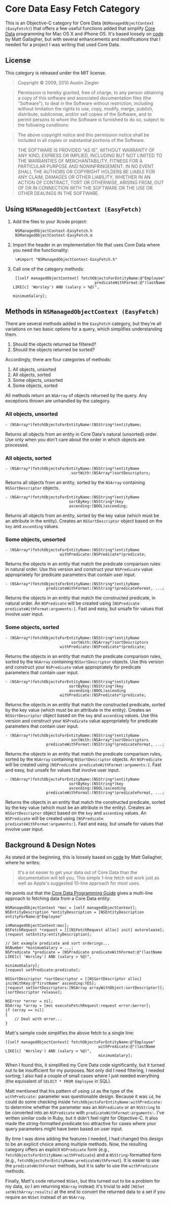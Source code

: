 # Core Data Easy Fetch Category

This is an Objective-C category for Core Data (`NSManagedObjectContext (EasyFetch)`) that offers a few useful
functions added that simplify [Core Data][1] programming for Mac OS X and iPhone OS. It's based loosely on [code][2]
by Matt Gallagher, but with several enhancements and modifications that I needed for a project I was writing that used
Core Data.

## License

This category is released under the MIT license.

> Copyright &copy; 2009, 2010 Austin Ziegler

> Permission is hereby granted, free of charge, to any person obtaining a copy of this software and associated
> documentation files (the "Software"), to deal in the Software without restriction, including without limitation the
> rights to use, copy, modify, merge, publish, distribute, sublicense, and/or sell copies of the Software, and to
> permit persons to whom the Software is furnished to do so, subject to the following conditions:

> The above copyright notice and this permission notice shall be included in all copies or substantial portions of the
> Software.

> THE SOFTWARE IS PROVIDED "AS IS", WITHOUT WARRANTY OF ANY KIND, EXPRESS OR IMPLIED, INCLUDING BUT NOT LIMITED TO THE
> WARRANTIES OF MERCHANTABILITY, FITNESS FOR A PARTICULAR PURPOSE AND NONINFRINGEMENT. IN NO EVENT SHALL THE AUTHORS
> OR COPYRIGHT HOLDERS BE LIABLE FOR ANY CLAIM, DAMAGES OR OTHER LIABILITY, WHETHER IN AN ACTION OF CONTRACT, TORT OR
> OTHERWISE, ARISING FROM, OUT OF OR IN CONNECTION WITH THE SOFTWARE OR THE USE OR OTHER DEALINGS IN THE SOFTWARE.

## Using `NSManagedObjectContext (EasyFetch)`

1. Add the files to your Xcode project:

        NSManagedObjectContext-EasyFetch.h
        NSManagedObjectContext-EasyFetch.m

2. Import the header in an implementation file that uses Core Data where you need the functionality:

        \#import "NSManagedObjectContext-EasyFetch.h"

3. Call one of the category methods:

        [[self managedObjectContext] fetchObjectsForEntityName:@"Employee"
                                           predicateWithFormat:@"(lastName LIKE[c] 'Worsley') AND (salary > %@)",
                                                               minimumSalary];

## Methods in `NSManagedObjectContext (EasyFetch)`

There are several methods added in the `EasyFetch` category, but they're all variations on two basic options for a
query, which simplifies understanding them.

1. Should the objects returned be filtered?
2. Should the objects returned be sorted?

Accordingly, there are four categories of methods:

1. All objects, unsorted
2. All objects, sorted
3. Some objects, unsorted
4. Some objects, sorted

All methods return an `NSArray` of objects returned by the query. Any exceptions thrown are unhandled by the category.

### All objects, unsorted

    - (NSArray*)fetchObjectsForEntityName:(NSString*)entityName;

Returns all objects from an entity in Core Data's natural (unsorted) order. Use only when you don't care about the
order in which objects are processed.

### All objects, sorted

    - (NSArray*)fetchObjectsForEntityName:(NSString*)entityName
                                 sortWith:(NSArray*)sortDescriptors;

Returns all objects from an entity, sorted by the `NSArray` containing `NSSortDescriptor` objects.

    - (NSArray*)fetchObjectsForEntityName:(NSString*)entityName
                                sortByKey:(NSString*)key
                                ascending:(BOOL)ascending;

Returns all objects from an entity, sorted by the key value (which must be an attribute in the entity). Creates an
`NSSortDescriptor` object based on the `key` and `ascending` values.

### Some objects, unsorted

    - (NSArray*)fetchObjectsForEntityName:(NSString*)entityName
                            withPredicate:(NSPredicate*)predicate;

Returns the objects in an entity that match the predicate comparison rules in natural order. Use this version and
construct your `NSPredicate` value appropriately for predicate parameters that contain user input.

    - (NSArray*)fetchObjectsForEntityName:(NSString*)entityName
                      predicateWithFormat:(NSString*)predicateFormat, ...;

Returns the objects in an entity that match the constructed predicate, in natural order. An `NSPredicate` will be
created using `[NSPredicate predicateWithFormat:arguments:]`. Fast and easy, but unsafe for values that involve user
input.

### Some objects, sorted

    - (NSArray*)fetchObjectsForEntityName:(NSString*)entityName
                                 sortWith:(NSArray*)sortDescriptors
                            withPredicate:(NSPredicate*)predicate;

Returns the objects in an entity that match the predicate comparison rules, sorted by the `NSArray` containing
`NSSortDescriptor` objects. Use this version and construct your `NSPredicate` value appropriately for predicate
parameters that contain user input.

    - (NSArray*)fetchObjectsForEntityName:(NSString*)entityName
                                sortByKey:(NSString*)key
                                ascending:(BOOL)ascending
                            withPredicate:(NSPredicate*)predicate;

Returns the objects in an entity that match the constructed predicate, sorted by the key value (which must be an
attribute in the entity). Creates an `NSSortDescriptor` object based on the `key` and `ascending` values. Use this
version and construct your `NSPredicate` value appropriately for predicate parameters that contain user input.

    - (NSArray*)fetchObjectsForEntityName:(NSString*)entityName
                                 sortWith:(NSArray*)sortDescriptors
                      predicateWithFormat:(NSString*)predicateFormat, ...;

Returns the objects in an entity that match the predicate comparison rules, sorted by the `NSArray` containing
`NSSortDescriptor` objects. An `NSPredicate` will be created using `[NSPredicate predicateWithFormat:arguments:]`.
Fast and easy, but unsafe for values that involve user input.

    - (NSArray*)fetchObjectsForEntityName:(NSString*)entityName
                                sortByKey:(NSString*)key
                                ascending:(BOOL)ascending
                      predicateWithFormat:(NSString*)predicateFormat, ...;

Returns the objects in an entity that match the constructed predicate, sorted by the key value (which must be an
attribute in the entity). Creates an `NSSortDescriptor` object based on the `key` and `ascending` values. An
`NSPredicate` will be created using `[NSPredicate predicateWithFormat:arguments:]`. Fast and easy, but unsafe for
values that involve user input.

## Background & Design Notes

As stated at the beginning, this is loosely based on [code][2] by Matt Gallagher, where he writes:

> It's a lot easier to get your data out of Core Data than the documentation will tell you. This simple 1-line fetch
> will work just as well as Apple's suggested 10-line approach for most uses.

He points out that the [Core Data Programming Guide][3] gives a multi-line approach to fetching data from a Core Data
entity:

    NSManagedObjectContext *moc = [self managedObjectContext];
    NSEntityDescription *entityDescription = [NSEntityDescription entityForName:@"Employee"
                                                         inManagedObjectContext:moc];
    NSFetchRequest *request = [[[NSFetchRequest alloc] init] autorelease];
    [request setEntity:entityDescription];

    // Set example predicate and sort orderings...
    NSNumber *minimumSalary = ...;
    NSPredicate *predicate = [NSPredicate predicateWithFormat:@"(lastName LIKE[c] 'Worsley') AND (salary > %@)",
                                                              minimumSalary];
    [request setPredicate:predicate];

    NSSortDescriptor *sortDescriptor = [[NSSortDescriptor alloc] initWithKey:@"firstName" ascending:YES];
    [request setSortDescriptors:[NSArray arrayWithObject:sortDescriptor]];
    [sortDescriptor release];

    NSError *error = nil;
    NSArray *array = [moc executeFetchRequest:request error:&error];
    if (array == nil)
    {
        // Deal with error...
    }

Matt's sample code simplifies the above fetch to a single line:

    [[self managedObjectContext] fetchObjectsForEntityName:@"Employee"
                                             withPredicate:@"(lastName LIKE[c] 'Worsley') AND (salary > %@)",
                                             minimumSalary];

When I found this, it simplified my Core Data code significantly, but it turned out to be insufficient for my
purposes. Not only did I need filtering, I needed sorting; I also had a couple of small cases where I just needed
everything (the equivalent of `SELECT * FROM Employee` in SQL).

Matt mentioned that his pattern of using `id` as the type of the `withPredicate:` parameter was questionable design.
Because it was `id`, he could do some checking inside `fetchObjectsForEntityName:withPredicate:` to determine whether
the parameter was an `NSPredicate` or an `NSString` to be converted into an `NSPredicate` with
`predicateWithFormat:arguments:`. I've written similar code in Ruby, but it didn't feel right for Objective-C. It also
made the string-formatted predicate too attractive for cases where your query parameters might have been based on user
input.

By time I was done adding the features I needed, I had changed this design to be an explicit choice among multiple
methods. Now, the resulting category offers an explicit `NSPredicate` form (e.g.,
`fetchObjectsForEntityName:withPredicate`) and a `NSString`-formatted form (e.g.,
`fetchObjectsForEntityName:predicateWithFormat`). It is easier to use the `predicateWithFormat` methods, but it is
safer to use the `withPredicate` methods.

Finally, Matt's code returned `NSSet`, but this turned out to be a problem for my data, so I am returning `NSArray`
instead; it's trivial to add `[NSSet setWithArray:results]` at the end to convert the returned data to a set if you
require an `NSSet` instead of an `NSArray`.

[1]: http://developer.apple.com/mac/library/DOCUMENTATION/Cocoa/Conceptual/CoreData/index.html "Core Data"
[2]: http://cocoawithlove.com/2008/03/core-data-one-line-fetch.html "Core Data: one line fetch, Matt Gallagher, Cocoa With Love, March 7, 2008"
[3]: http://developer.apple.com/documentation/Cocoa/Conceptual/CoreData/Articles/cdFetching.html "Core Data Programming Guide"
